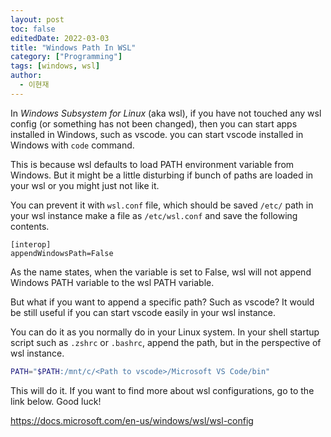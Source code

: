 ```yaml
---
layout: post
toc: false
editedDate: 2022-03-03
title: "Windows Path In WSL"
category: ["Programming"]
tags: [windows, wsl]
author:
  - 이현재
---
```


In *Windows Subsystem for Linux* (aka wsl),
if you have not touched any wsl config
(or something has not been changed),
then you can start apps installed in Windows,
such as vscode. you can start vscode installed
in Windows with `code` command.
<!--more-->

This is because wsl defaults to load PATH
environment variable from Windows.
But it might be a little disturbing if
bunch of paths are loaded in your wsl
or you might just not like it.

You can prevent it with `wsl.conf` file,
which should be saved `/etc/` path in your wsl instance
make a file as `/etc/wsl.conf` and save the following
contents.

```text
[interop]
appendWindowsPath=False
```

As the name states, when the variable is set to False,
wsl will not append Windows PATH
variable to the wsl PATH variable.

But what if you want to append a specific path?
Such as vscode? It would be still useful if you can start
vscode easily in your wsl instance.

You can do it as you normally do in your Linux system.
In your shell startup script such as `.zshrc` or
`.bashrc`, append the path, but in the
perspective of wsl instance.

```bash
PATH="$PATH:/mnt/c/<Path to vscode>/Microsoft VS Code/bin"
```

This will do it. If you want to find more about
wsl configurations, go to the link below. Good luck!

<https://docs.microsoft.com/en-us/windows/wsl/wsl-config>
